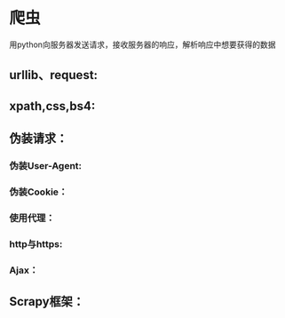 # 爬虫

用python向服务器发送请求，接收服务器的响应，解析响应中想要获得的数据

## urllib、request:

## xpath,css,bs4:

## 伪装请求：

### 	伪装User-Agent:

### 	伪装Cookie：

### 	使用代理：

### http与https:

### 	Ajax：

## Scrapy框架：